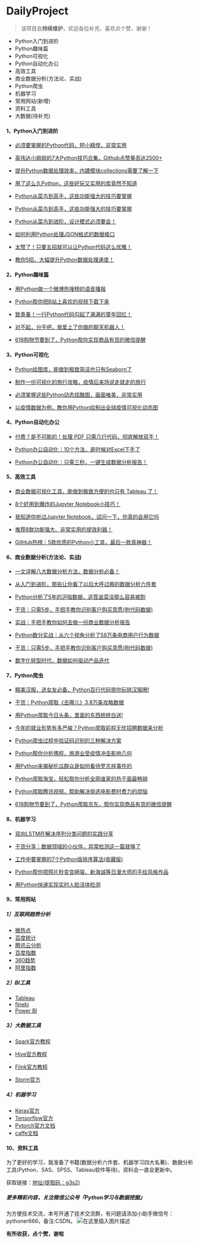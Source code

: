 # DailyProject
> 该项目会**持续维护**，欢迎各位补充，喜欢点个赞，谢谢！

- Python入门到进阶
- Python趣味篇
- Python可视化
- Python自动化办公
- 高效工具
- 商业数据分析(方法论、实战)
- Python爬虫
- 机器学习
- 常用网站(新增)
- 资料工具
- 大数据(待补充)


#### 1、Python入门到进阶

- [必须要掌握的Python代码，短小精悍，非常实用](https://mp.weixin.qq.com/s?__biz=MzAxNTAwNjQzNw==&mid=2448604047&idx=1&sn=3b3ccb279480fa2dd869dbfb6bb6cbaf&chksm=8f8cb405b8fb3d13d305b48bf07c0288d0d5adef1fb39b61cfafbb1d1f41f12a9fdc3801bef5&token=1265548966&lang=zh_CN#rd)

- [英伟达小姐姐的7大Python技巧合集，Github点赞量高达2500+](https://mp.weixin.qq.com/s?__biz=MzAxNTAwNjQzNw==&mid=2448605211&idx=1&sn=5f988aca48fcc9d86b41d88f62670838&chksm=8f8ccf91b8fb4687ba6645981ce82a98f67d25f0d081cb7e8ea687122b70a2c4422697f3e101&token=1265548966&lang=zh_CN#rd)

- [提升Python数据处理效率，内建模块collections需要了解一下](https://mp.weixin.qq.com/s?__biz=MzAxNTAwNjQzNw==&mid=2448604072&idx=1&sn=399ab2191e7f39aeae6c0c0818613a64&chksm=8f8cb422b8fb3d343e0d4e5459694c55aa56ffa964a669c83218da714e27d02b73e17f3d5745&token=1265548966&lang=zh_CN#rd)

- [用了这么久Python，这些好玩又实用的库竟然不知道](https://mp.weixin.qq.com/s?__biz=MzAxNTAwNjQzNw==&mid=2448604132&idx=1&sn=61c108078c5fe2df4beaa91dab5a9919&chksm=8f8cb46eb8fb3d7854bcce84d752de520465f0563517c48ac3a232155e60f3c931be05615cca&token=1265548966&lang=zh_CN#rd)

- [Python从菜鸟到高手，这些功能强大的技巧要掌握](https://mp.weixin.qq.com/s?__biz=MzAxNTAwNjQzNw==&mid=2448604165&idx=1&sn=68f59646265aef19478be5d35f6180d6&chksm=8f8cb38fb8fb3a990a457fd5ea08fd51acc527955d18e7f943bdef5f5a5a15283d38d2c31a36&token=1265548966&lang=zh_CN#rd)

- [Python从菜鸟到高手，这些功能强大的技巧要掌握](https://mp.weixin.qq.com/s?__biz=MzAxNTAwNjQzNw==&mid=2448604165&idx=1&sn=68f59646265aef19478be5d35f6180d6&chksm=8f8cb38fb8fb3a990a457fd5ea08fd51acc527955d18e7f943bdef5f5a5a15283d38d2c31a36&token=1265548966&lang=zh_CN#rd)

- [Python从菜鸟到进阶，设计模式必须要会！](https://mp.weixin.qq.com/s?__biz=MzAxNTAwNjQzNw==&mid=2448604291&idx=2&sn=9b9704b741beb19f6d3c0d9163d96d47&chksm=8f8cb309b8fb3a1f9356a87491d09e91aa0ba6c5f76033c3c2616124f852d8b85bb543e28b6c&token=1265548966&lang=zh_CN#rd)

- [如何利用Python处理JSON格式的数据接口](https://mp.weixin.qq.com/s?__biz=MzAxNTAwNjQzNw==&mid=2448604207&idx=1&sn=2779d8546d607e3be0b9bda1f854f80c&chksm=8f8cb3a5b8fb3ab36e823e8d92765ed6610bad3726101a720145bb3c294e79a4de967141d189&token=1265548966&lang=zh_CN#rd)

- [太赞了！只要五招就可以让Python代码这么优雅！](https://mp.weixin.qq.com/s?__biz=MzAxNTAwNjQzNw==&mid=2448604508&idx=1&sn=ba975565d698ed9c421efd1dbbb8ba5d&chksm=8f8cb2d6b8fb3bc023ad77a0506289f53d48d064b5e65e60474693b52eb40a8a7bcb5e7847f3&token=1265548966&lang=zh_CN#rd)

- [教你5招，大幅提升Python数据处理速度！](https://mp.weixin.qq.com/s?__biz=MzAxNTAwNjQzNw==&mid=2448604821&idx=1&sn=9d41441d5d5eeb1397e1518816e79882&chksm=8f8cb11fb8fb380936cf6b59f8b6dcf953b85e8a4986a3381e2512967559be78dab307c8977a&token=1265548966&lang=zh_CN#rd)


#### 2、Python趣味篇

- [用Python做一个微博热搜榜的语音播报](https://mp.weixin.qq.com/s?__biz=MzAxNTAwNjQzNw==&mid=2448604351&idx=2&sn=fe4ea8028c06dfbe4c923283076c7298&chksm=8f8cb335b8fb3a235a9a5e3d6647e85679988c4c728680c2fa96586f0a9a50b0cd63786f6117&token=1265548966&lang=zh_CN#rd)

- [Python帮你把B站上喜欢的视频下载下来](https://mp.weixin.qq.com/s?__biz=MzAxNTAwNjQzNw==&mid=2448604269&idx=1&sn=9a888a2c032a3690d2560c783f9e1f06&chksm=8f8cb3e7b8fb3af12be7b4dc12f897acd30a74bfea1038e3030851097dabc40b737b36b703eb&token=1265548966&lang=zh_CN#rd)

- [致青春！一行Python代码勾起了满满的童年回忆！](https://mp.weixin.qq.com/s?__biz=MzAxNTAwNjQzNw==&mid=2448604672&idx=1&sn=0e226ecd04bbcc0830ae57a31641d5bf&chksm=8f8cb18ab8fb389cf061e3fae4e3b8918d48d44f19834ec005d7e730f5d8d576d9249d2fda20&token=1265548966&lang=zh_CN#rd)

- [对不起，分手吧，我爱上了你做的聊天机器人！](https://mp.weixin.qq.com/s?__biz=MzAxNTAwNjQzNw==&mid=2448604689&idx=1&sn=ea016d2d6b5a9b5536b058924acaf392&chksm=8f8cb19bb8fb388dc3f38be377ce2bb1c2fe948031040ad9da14adbf4197fceb1ea85975141c&token=1265548966&lang=zh_CN#rd)

- [618购物节要到了，Python帮你实现商品有货的微信提醒](https://mp.weixin.qq.com/s?__biz=MzAxNTAwNjQzNw==&mid=2448604586&idx=1&sn=83431c492604b9ff8f97d51a904874e0&chksm=8f8cb220b8fb3b36f53b50385f5fdc272c32ef0996e6cbb5960b7f518d65551583eb410235e1&token=1265548966&lang=zh_CN#rd)


#### 3、Python可视化

- [Python绘图库，能做到极致简洁也只有Seaborn了](https://mp.weixin.qq.com/s?__biz=MzAxNTAwNjQzNw==&mid=2448606321&idx=2&sn=c3b6b8e51950f7a24ab56365fc447ccb&chksm=8f8ccbfbb8fb42edb19e0c6b6c42fd31c7d4d0f15a6d25bc2d472f6b658df8a6ec65c8c38fe1&token=1265548966&lang=zh_CN#rd)

- [制作一份可视化的旅行攻略，疫情后来场说走就走的旅行](https://mp.weixin.qq.com/s?__biz=MzAxNTAwNjQzNw==&mid=2448604964&idx=2&sn=a6a9a6a52ae3f85c46c926a322fedf4c&chksm=8f8cb0aeb8fb39b85a5856ffa2223fe03fd99f7bae8f170743ab21ab02ed3c5aa2da5431b376&token=1265548966&lang=zh_CN#rd)

- [必须掌握这些Python动态炫酷图，画面唯美，非常实用](https://mp.weixin.qq.com/s?__biz=MzAxNTAwNjQzNw==&mid=2448604101&idx=1&sn=1c4a45abb2bdbc94ba727f86bbd616a2&chksm=8f8cb44fb8fb3d5951f9d11c730bcfa826434775afcdc96907cac907d7f6edf8ad1019a04a92&token=1265548966&lang=zh_CN#rd)

- [以疫情数据为例，教你用Python绘制出全球疫情可视化动态图](https://mp.weixin.qq.com/s?__biz=MzAxNTAwNjQzNw==&mid=2448604426&idx=1&sn=47a0a6935000c35f8ae6005c453cd53d&chksm=8f8cb280b8fb3b962385aab94cee559d95572bc0fc1bc8b64530805a53022f671cfc97d17b31&token=1265548966&lang=zh_CN#rd)

#### 4、Python自动化办公

- [付费？是不可能的！处理 PDF 只需几行代码，彻底解放双手！](https://mp.weixin.qq.com/s?__biz=MzAxNTAwNjQzNw==&mid=2448606321&idx=2&sn=c3b6b8e51950f7a24ab56365fc447ccb&chksm=8f8ccbfbb8fb42edb19e0c6b6c42fd31c7d4d0f15a6d25bc2d472f6b658df8a6ec65c8c38fe1&token=1265548966&lang=zh_CN#rd)

- [Python办公自动化｜10个方法，是时候对Excel下手了](https://mp.weixin.qq.com/s?__biz=MzAxNTAwNjQzNw==&mid=2448606079&idx=2&sn=7ab3962b6ec973cc51834d9e01b0aaca&chksm=8f8cccf5b8fb45e3859753ccbb7ef8604726acbc6c8cedbfdd24bd32bef895afcdbf6242a181&token=1265548966&lang=zh_CN#rd)

- [Python办公自动化｜只需三秒，一键生成数据分析报告！](https://mp.weixin.qq.com/s?__biz=MzAxNTAwNjQzNw==&mid=2448606079&idx=2&sn=7ab3962b6ec973cc51834d9e01b0aaca&chksm=8f8cccf5b8fb45e3859753ccbb7ef8604726acbc6c8cedbfdd24bd32bef895afcdbf6242a181&token=1265548966&lang=zh_CN#rd)


#### 5、高效工具

- [商业数据可视化工具，能做到极致方便的也只有 Tableau 了！](https://mp.weixin.qq.com/s?__biz=MzAxNTAwNjQzNw==&mid=2448606419&idx=2&sn=9e26faf3f330b7ee04b4aabb9444ecd1&chksm=8f8ccb59b8fb424faf2ee1c252ebe8ad142da06578c2b767ad0eb9f11302620292b25afb7841&token=1265548966&lang=zh_CN#rd)

- [8个好用到爆炸的Jupyter Notebook小技巧！](https://mp.weixin.qq.com/s?__biz=MzAxNTAwNjQzNw==&mid=2448605700&idx=2&sn=6cc1c4399d08463f1c2a2607e797f0e0&chksm=8f8ccd8eb8fb449831f0deb92bc05dd42ac038bd93a1ce9a0a22329e70be885c537030f5d0f3&token=1265548966&lang=zh_CN#rd)

- [我知道你听过Jupyter Notebook，试问一下，你真的会用它吗](https://mp.weixin.qq.com/s?__biz=MzAxNTAwNjQzNw==&mid=2448605566&idx=2&sn=c37e2b4f66da9e59bc8d1d62b71d1d4e&chksm=8f8ccef4b8fb47e2c90f7949b735c0d5abdcb49e241be594734c9d43b4322b8773dfa7bc18e2&token=1265548966&lang=zh_CN#rd)

- [推荐8款功能强大、非常实用的提效利器！](https://mp.weixin.qq.com/s?__biz=MzAxNTAwNjQzNw==&mid=2448604819&idx=2&sn=f1edc63e7f23e0298ccefa7a8b26a38b&chksm=8f8cb119b8fb380f3798ec5a90cc22797b11d8799b7914cb688acc535ef30d1f0952c3428a30&token=1265548966&lang=zh_CN#rd)

- [GitHub热榜｜5款优质的Python小工具，最后一款真神器！](https://mp.weixin.qq.com/s?__biz=MzAxNTAwNjQzNw==&mid=2448604689&idx=2&sn=8e683439544a10a6933b71750b46698d&chksm=8f8cb19bb8fb388dd5b7d056a5c024f6bc85c30acd84d456459cf79f09913e8b651b44b72aa4&token=1265548966&lang=zh_CN#rd)


#### 6、商业数据分析(方法论、实战)

- [一文详解八大数据分析方法，数据分析必备！](https://mp.weixin.qq.com/s?__biz=MzAxNTAwNjQzNw==&mid=2448605498&idx=1&sn=8fff375c703d6954fa6669caa8a601cb&chksm=8f8cceb0b8fb47a6bcf19672aec783065ddf44ec1817997de26bc656c892d25118a704bb36b2&token=1265548966&lang=zh_CN#rd)

- [从入门到进阶，那些让你看了以后大呼过瘾的数据分析六件套](https://mp.weixin.qq.com/s?__biz=MzAxNTAwNjQzNw==&mid=2448605375&idx=2&sn=32f818394a3e731c25afd927f9d83e2e&chksm=8f8ccf35b8fb46230303b935fbf86b70a9d24e615790760efee4fb17ce33fb81c69cd57cd94a&token=1265548966&lang=zh_CN#rd)

- [Python分析了5年的沪指数据，这茬韭菜没那么容易被割](https://mp.weixin.qq.com/s?__biz=MzAxNTAwNjQzNw==&mid=2448605270&idx=1&sn=cd5e02b7fdac6e7fd1d3f6ac6996b97c&chksm=8f8ccfdcb8fb46ca2c1f7380e6253f246dcda876beb5b97ab7e4a0cda0d98604c84f07f096c7&token=1265548966&lang=zh_CN#rd58c15e9e02784250086d97e047bb6100007&token=1265548966&lang=zh_CN#rd)

- [干货｜只需5步，手把手教你识别客户购买意愿(附代码数据)](https://mp.weixin.qq.com/s?__biz=MzAxNTAwNjQzNw==&mid=2448605895&idx=1&sn=5ba86b3cf229e29bf1867f699dda65cc&chksm=8f8ccd4db8fb445b1785f03da4cbec70b67043e0058c15e9e02784250086d97e047bb6100007&token=1265548966&lang=zh_CN#rd)

- [实战｜手把手教你如何去做一份商业数据分析报告](https://mp.weixin.qq.com/s?__biz=MzAxNTAwNjQzNw==&mid=2448604816&idx=1&sn=3d78c63487889a1a2657c871c82ea4ee&chksm=8f8cb11ab8fb380c098871b46e9bba239e13abee6b4cf110c2f6c61cfaccb233c5588c4016f6&token=1265548966&lang=zh_CN#rd)

- [Python数分实战｜从六个视角分析了58万条电商用户行为数据](https://mp.weixin.qq.com/s?__biz=MzAxNTAwNjQzNw==&mid=2448605606&idx=2&sn=58fd5cba84afa247829b5d2c4571dc83&chksm=8f8cce2cb8fb473a5be6e36ec7fdf10ebbbf5701e36dca50e75735f28f3a366eb1df0734513c&token=1265548966&lang=zh_CN#rd)

- [干货｜只需5步，手把手教你识别客户购买意愿(附代码数据)](https://mp.weixin.qq.com/s?__biz=MzAxNTAwNjQzNw==&mid=2448605895&idx=1&sn=5ba86b3cf229e29bf1867f699dda65cc&chksm=8f8ccd4db8fb445b1785f03da4cbec70b67043e0058c15e9e02784250086d97e047bb6100007&token=1265548966&lang=zh_CN#rd)

- [数字化转型时代，数据如何驱动产品迭代](https://mp.weixin.qq.com/s?__biz=MzAxNTAwNjQzNw==&mid=2448603986&idx=1&sn=4398290cd2671d04873f45681508c2c2&chksm=8f8cb4d8b8fb3dceb736113b575b1a161b014702ac484e5c11465cc6208766c5750ea88badd9&token=1265548966&lang=zh_CN#rd)


#### 7、Python爬虫

- [精美汉服，送女友必备，Python百行代码带你玩转汉服圈!](https://mp.weixin.qq.com/s?__biz=MzAxNTAwNjQzNw==&mid=2448605416&idx=2&sn=5e64224a1506bd49f9d22136df5bac11&chksm=8f8ccf62b8fb46745154788c1626522e20e0c28bf8c87ab6f9e2276534bb04cd4ec04df88b28&token=1265548966&lang=zh_CN#rd)

- [干货｜Python爬取《去哪儿》3.8万条攻略数据](https://mp.weixin.qq.com/s?__biz=MzAxNTAwNjQzNw==&mid=2448604964&idx=1&sn=64c00e57fad9703fe343d04e2c1123be&chksm=8f8cb0aeb8fb39b850c2f1d6fe8365f2953c2946d468dc45ab5064f4a12d1a43935baf49c91e&token=1265548966&lang=zh_CN#rd)

- [用Python爬取今日头条，里面的东西统统白送!](https://mp.weixin.qq.com/s?__biz=MzAxNTAwNjQzNw==&mid=2448604895&idx=2&sn=a832c9a95a4f5d1e05d4c460ca42aa2a&chksm=8f8cb155b8fb38436024f3b6638e34055a9e4387a6b5e18d3e4ef40183f188d941575f41cddb&token=1265548966&lang=zh_CN#rd)

- [今年的就业形势有多严峻？Python爬取前程无忧招聘数据来分析](https://mp.weixin.qq.com/s?__biz=MzAxNTAwNjQzNw==&mid=2448604558&idx=1&sn=197b4cd4f154ba69a71060a9c5fd8ab6&chksm=8f8cb204b8fb3b123fff8e9ff8e98e1596804364847e52ab329f6193bdd47dc68600b223cfa6&token=1265548966&lang=zh_CN#rd)

- [Python爬虫过程中验证码识别的三种解决方案](https://mp.weixin.qq.com/s?__biz=MzAxNTAwNjQzNw==&mid=2448604271&idx=1&sn=861f3ceeb173213ac9fece1a635bb99c&chksm=8f8cb3e5b8fb3af3e63d32423cfbf9f6a5b1ef860207478a55e6a6113c8f9709376c9588cc95&token=1265548966&lang=zh_CN#rd)

- [Python帮你分析携程，旅游业受疫情冲击影响几何](https://mp.weixin.qq.com/s?__biz=MzAxNTAwNjQzNw==&mid=2448604245&idx=1&sn=438a05e90ff405cf1da3833fd21a6d23&chksm=8f8cb3dfb8fb3ac99e32879226f119b3dceee1d5253b26e4746e0a898585bab819cf42693c6b&token=1265548966&lang=zh_CN#rd)

- [用Python来揭秘吃瓜群众是如何看待罗志祥事件的](https://mp.weixin.qq.com/s?__biz=MzAxNTAwNjQzNw==&mid=2448604185&idx=1&sn=25b63c201085f130e7b239081dba6330&chksm=8f8cb393b8fb3a85335072b3eb8b8c10bf88343ffb655743275b0761bf7d458231ae643e53bf&token=1265548966&lang=zh_CN#rd)

- [Python爬取淘宝，轻松帮你分析全网谁家的热干面最畅销](https://mp.weixin.qq.com/s?__biz=MzAxNTAwNjQzNw==&mid=2448604164&idx=1&sn=77861fd87cb0f062ab07f5a1570f3c0c&chksm=8f8cb38eb8fb3a985e6b2832fc3c24f3e4dc5506be6075694922ff7e0cedbb3dd1c4f6f53a38&token=1265548966&lang=zh_CN#rd)

- [Python爬取腾讯视频，帮助解决挑选电影费时费力的烦恼](https://mp.weixin.qq.com/s?__biz=MzAxNTAwNjQzNw==&mid=2448604019&idx=1&sn=384c681d2fbc64cc06e4cf6922e3f392&chksm=8f8cb4f9b8fb3defaf844b11aadf6a0e712da3c24a7917a23afdc9ef3ed15262be58b4f0bb31&token=1265548966&lang=zh_CN#rd)

- [618购物节要到了，Python爬取京东，帮你实现商品有货的微信提醒](https://mp.weixin.qq.com/s?__biz=MzAxNTAwNjQzNw==&mid=2448604586&idx=1&sn=83431c492604b9ff8f97d51a904874e0&chksm=8f8cb220b8fb3b36f53b50385f5fdc272c32ef0996e6cbb5960b7f518d65551583eb410235e1&token=1265548966&lang=zh_CN#rd)


#### 8、机器学习

- [双向LSTM在解决序列分类问题的实践分享](https://mp.weixin.qq.com/s?__biz=MzAxNTAwNjQzNw==&mid=2448603952&idx=1&sn=2fcca9fcb8434763070b622b0835fca1&chksm=8f8cb4bab8fb3dac06305b524d69f01ee0685010d1cc5fb65e1ccf3ee94b4b1bba5e6e1003f6&token=1265548966&lang=zh_CN#rd)

- [干货分享｜数据领域的小伙伴，异常检测这一篇就够了](https://mp.weixin.qq.com/s?__biz=MzAxNTAwNjQzNw==&mid=2448604090&idx=1&sn=74f8a427f8a4ef496d5654c614c479ac&chksm=8f8cb430b8fb3d264aefe5c73ecacb481ecf03c512a92ec18dd0f20f5ed70dba80ba256d0d7e&token=1265548966&lang=zh_CN#rd)

- [工作中要掌握的7个Python版排序算法(收藏版)](https://mp.weixin.qq.com/s?__biz=MzAxNTAwNjQzNw==&mid=2448604167&idx=1&sn=51ac97f82f0cba2372063bbdd16df6cc&chksm=8f8cb38db8fb3a9b462cd326d768b2505d702049b87817ca7d1b17ff86113ac2dac751543c15&token=1265548966&lang=zh_CN#rd)

- [Python帮你把照片秒变宫崎骏、新海诚等日漫大师的手绘风格作品](https://mp.weixin.qq.com/s?__biz=MzAxNTAwNjQzNw==&mid=2448604384&idx=2&sn=19633b77b426af0f18f94eba8afed385&chksm=8f8cb36ab8fb3a7c8b2335dcfab773714f9ed4a6d371697e6b13d9136ae8e6c3bdb827cec493&token=1265548966&lang=zh_CN#rd)

- [用Python快速实现实时人脸活体检测](https://mp.weixin.qq.com/s?__biz=MzAxNTAwNjQzNw==&mid=2448604883&idx=2&sn=cb6dbdfa8b33dc34045ddf40b0bb36c8&chksm=8f8cb159b8fb384f21d6132c7e5c664fa6d9e6d806807c518e21452cb6371981bab05df469f8&token=1265548966&lang=zh_CN#rd)

#### 9、常用网站

##### 1）互联网趋势分析
- [微热点](https://www.wrd.cn/login.shtml)
- [百度统计](https://tongji.baidu.com/web/welcome/login?castk=LTE%3D)
- [腾讯云分析](https://mta.qq.com/)
- [百度指数](http://index.baidu.com/v2/index.html#/)
- [360趋势](https://trends.so.com/?src=index.so.com#index)
- [阿里指数](https://index.1688.com/)

##### 2）BI工具
- [Tableau](https://www.tableau.com/)
- [finebi](https://www.finebi.com/)
- [Power BI](https://powerbi.microsoft.com/zh-cn/)

##### 3）大数据工具
- [Spark官方教程](http://spark.apachecn.org/#/)

- [Hive官方教程](https://www.docs4dev.com/docs/zh/apache-hive/3.1.1/reference/Home.html)

- [Flink官方教程](https://flink.apache.org/zh/)
- [Storm官方](http://storm.apache.org/)

##### 4）机器学习
- [Keras官方](https://keras.io/zh/)
- [Tensorflow官方](https://tensorflow.google.cn/)
- [Pytorch官方文档](https://pytorch-cn.readthedocs.io/zh/latest//)
- [caffe文档](http://caffe.berkeleyvision.org/)

#### 10、资料工具

为了更好的学习，我准备了书籍(数据分析六件套、机器学习四大名著)、数据分析工具(Python、SAS、SPSS、Tableau软件等待)，资料会一直会更新中。

获取链接：[地址(提取码：g3s2)](https://pan.baidu.com/s/1_h9YsJhY07BpirQvF_mpmw)

##### 更多精彩内容，关注微信公众号『Python学习与数据挖掘』

为方便技术交流，本号开通了技术交流群，有问题请添加小助手微信号：pythoner666，备注:CSDN。
![在这里插入图片描述](https://img-blog.csdnimg.cn/20201230215036559.jpg?x-oss-process=image/watermark,type_ZmFuZ3poZW5naGVpdGk,shadow_10,text_aHR0cHM6Ly9ibG9nLmNzZG4ubmV0L3dlaXhpbl8zODAzNzQwNQ==,size_16,color_FFFFFF,t_70#pic_center)

**有所收获，点个赞，谢啦**
